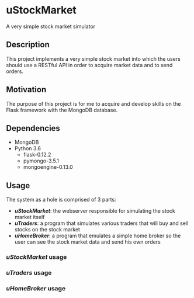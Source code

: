 # uStockMarket
A very simple stock market simulator

## Description

This project implements a very simple stock market into which the users should use a RESTful API in order to acquire market data and to send orders.

## Motivation

The purpose of this project is for me to acquire and develop skills on the Flask framework with the MongoDB database.

## Dependencies

- MongoDB
- Python 3.6
	- flask-0.12.2
	- pymongo-3.5.1
	- mongoengine-0.13.0

## Usage

The system as a hole is comprised of 3 parts:

- ***uStockMarket***: the webserver responsible for simulating the stock market itself
- ***uTraders***: a program that simulates various traders that will buy and sell stocks on the stock market
- ***uHomeBroker***: a program that emulates a simple home broker so the user can see the stock market data and send his own orders

### ***uStockMarket*** usage

### ***uTraders*** usage

### ***uHomeBroker*** usage




